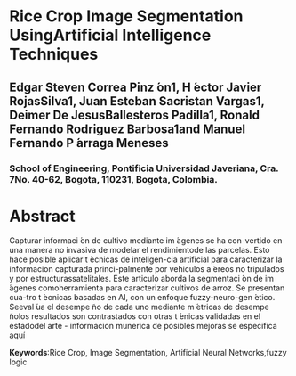 # Rice Crop Image Segmentation UsingArtificial Intelligence Techniques
## Edgar Steven Correa Pinz ́on1, H ́ector Javier RojasSilva1, Juan Esteban Sacristan Vargas1, Deimer De JesusBallesteros Padilla1, Ronald Fernando Rodriguez Barbosa1and Manuel Fernando P ́arraga Meneses
### School of Engineering, Pontificia Universidad Javeriana, Cra. 7No. 40-62, Bogota, 110231, Bogota, Colombia.


# Abstract
Capturar   informaci ́on   de   cultivo   mediante   im ́agenes   se   ha   con-vertido   en   una   manera   no   invasiva   de   modelar   el   rendimientode   las   parcelas.   Esto   hace   posible   aplicar   t ́ecnicas   de   inteligen-cia   artificial   para   caracterizar   la   informacion   capturada   princi-palmente   por   vehiculos   a ́ereos   no   tripulados   y   por   estructurassatelitales.  Este  articulo  aborda  la  segmentaci ́on  de  im ́agenes  comoherramienta  para  caracterizar  cultivos  de  arroz.  Se  presentan  cua-tro  t ́ecnicas  basadas  en  AI,  con  un  enfoque  fuzzy-neuro-gen ́etico.  Seeval ́ua  el  desempe ̃no  de  cada  uno  mediante  m ́etricas  de  desempe ̃nolos resultados son contrastados con otras t ́enicas validadas en el estadodel  arte  -  informacion  munerica  de  posibles  mejoras  se  especifica  aquí

**Keywords**:Rice Crop, Image Segmentation, Artificial Neural Networks,fuzzy logic

